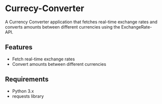 # Currecy-Converter
A Currency Converter application that fetches real-time exchange rates and converts amounts between different currencies using the ExchangeRate-API.
## Features
- Fetch real-time exchange rates
- Convert amounts between different currencies

## Requirements
- Python 3.x
- requests library


